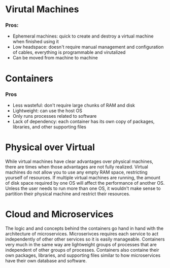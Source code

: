 # Virutal Machines

### Pros:
* Ephemeral machines: quick to create and destroy a virtual machine when finished using it
* Low headspace: doesn't require manual management and configuration of cables, everything is programmable and virutalized
* Can be moved from machine to machine

# Containers

### Pros
* Less wasteful: don't require large chunks of RAM and disk
* Lightweight: can use the host OS
* Only runs processes related to software
* Lack of dependency: each container has its own copy of packages, libraries, and other supporting files

# Physical over Virtual

While virtual machines have clear advantages over physical machines, there are times when those advantages are not fully realized. Virtual machines do not allow you to use any empty RAM space, restricting yourself of resources. If multiple virtual machines are running, the amount of disk space required by one OS will affect the performance of another OS. Unless the user needs to run more than one OS, it wouldn't make sense to partition their physical machine and restrict their resources.

# Cloud and Microservices

The logic and and concepts behind the containers go hand in hand with the architecture of microservices. Microserivces requires each service to act independently 
of other other services so it is easily manageable. Containers very much in the same way are lightweight groups of processes that are independent of other groups
of processes. Containers also containe their own packages, libraries, and supporting files similar to how microservices have their own database and software. 
